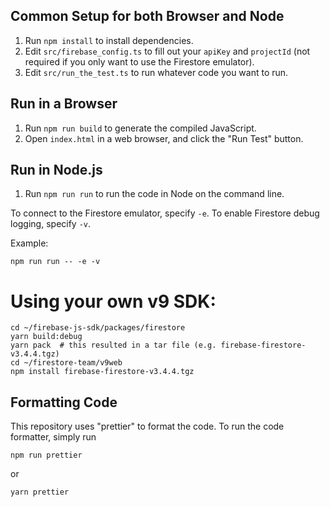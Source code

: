 ## Common Setup for both Browser and Node

1. Run `npm install` to install dependencies.
2. Edit `src/firebase_config.ts` to fill out your `apiKey` and `projectId`
   (not required if you only want to use the Firestore emulator).
3. Edit `src/run_the_test.ts` to run whatever code you want to run.

## Run in a Browser

1. Run `npm run build` to generate the compiled JavaScript.
2. Open `index.html` in a web browser, and click the "Run Test" button.

## Run in Node.js

1. Run `npm run run` to run the code in Node on the command line.

To connect to the Firestore emulator, specify `-e`.
To enable Firestore debug logging, specify `-v`.

Example:

```
npm run run -- -e -v
```

# Using your own v9 SDK:

```
cd ~/firebase-js-sdk/packages/firestore
yarn build:debug
yarn pack  # this resulted in a tar file (e.g. firebase-firestore-v3.4.4.tgz)
cd ~/firestore-team/v9web
npm install firebase-firestore-v3.4.4.tgz
```

## Formatting Code

This repository uses "prettier" to format the code.
To run the code formatter, simply run

```
npm run prettier
```

or

```
yarn prettier
```
